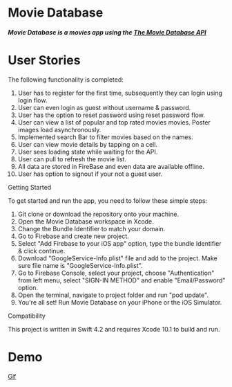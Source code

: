 # Movie Database

##### Movie Database is a movies app using the [The Movie Database API](https://developers.themoviedb.org)

# User Stories

The following functionality is completed:

1. User has to register for the first time, subsequently they can login using login flow.
2. User can even login as guest without username & password.
3. User has the option to reset password using reset password flow.
4. User can view a list of popular and top rated movies movies. Poster images load asynchronously.
5. Implemented search Bar to filter movies based on the names.
5. User can view movie details by tapping on a cell.
6. User sees loading state while waiting for the API.
7. User can pull to refresh the movie list.
8. All data are stored in FireBase and even data are available offline.
9. User has option to signout if your not a guest user.

Getting Started

To get started and run the app, you need to follow these simple steps:

1. Git clone or download the repository onto your machine.
2. Open the Movie Database workspace in Xcode.
3. Change the Bundle Identifier to match your domain.
4. Go to Firebase and create new project.
5. Select "Add Firebase to your iOS app" option, type the bundle Identifier & click continue.
6. Download "GoogleService-Info.plist" file and add to the project. Make sure file name is "GoogleService-Info.plist".
7. Go to Firebase Console, select your project, choose "Authentication" from left menu, select "SIGN-IN METHOD" and enable "Email/Password" option.
8. Open the terminal, navigate to project folder and run "pod update".
9. You're all set! Run Movie Database on your iPhone or the iOS Simulator.

Compatibility

This project is written in Swift 4.2 and requires Xcode 10.1 to build and run.

# Demo

[Gif](https://drive.google.com/file/d/1LkBt-ec3n3VwM_B48PIRUtk4rpns8Ph3/view?usp=sharing)
